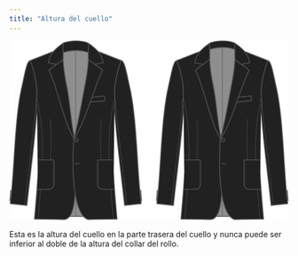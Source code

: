 ```yaml
---
title: "Altura del cuello"
---
```


![Altura del cuello](collarheight.svg)

Esta es la altura del cuello en la parte trasera del cuello y nunca puede ser inferior al doble de la altura del collar del rollo.




